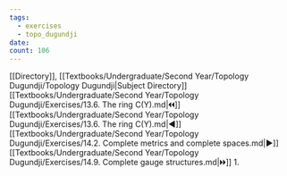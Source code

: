 ```yaml
---
tags:
  - exercises
  - topo_dugundji
date: 
count: 106
---
```

[[Directory]], [[Textbooks/Undergraduate/Second Year/Topology Dugundji/Topology Dugundji|Subject Directory]]
[[Textbooks/Undergraduate/Second Year/Topology Dugundji/Exercises/13.6. The ring C(Y).md|🞀🞀]] [[Textbooks/Undergraduate/Second Year/Topology Dugundji/Exercises/13.6. The ring C(Y).md|◀]] [[Textbooks/Undergraduate/Second Year/Topology Dugundji/Exercises/14.2. Complete metrics and complete spaces.md|▶]] [[Textbooks/Undergraduate/Second Year/Topology Dugundji/Exercises/14.9. Complete gauge structures.md|🞂🞂]]
1. 